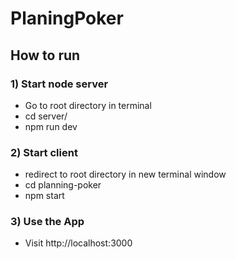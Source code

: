 # PlaningPoker


## How to run

### 1) Start node server
- Go to root directory in terminal
- cd server/
- npm run dev

### 2) Start client
- redirect to root directory in new terminal window
- cd planning-poker
- npm start

### 3) Use the App
- Visit http://localhost:3000 

